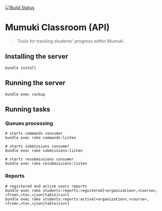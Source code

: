 [![Build Status](https://travis-ci.org/mumuki/mumuki-classroom-api.svg?branch=master)](https://travis-ci.org/mumuki/mumuki-classroom-api)

# Mumuki Classroom (API)
> Tools for tracking students' progress within Mumuki

## Installing the server

```
bundle install
```

## Running the server

```
bundle exec rackup
```

## Running tasks

### Queues processing

```
# starts commands consumer
bundle exec rake commands:listen

# starts submissions consumer
bundle exec rake submissions:listen

# starts resubmissions consumer
bundle exec rake resubmissions:listen
```

### Reports

```
# registered and active users reports
bundle exec rake students:reports:registered[<organization>,<course>,<from>,<to>,<json|table|csv>]
bundle exec rake students:reports:active[<organization>,<course>,<from>,<to>,<json|table|csv>]
```
